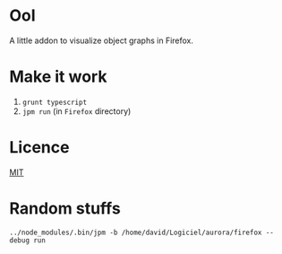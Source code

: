 # OoI

A little addon to visualize object graphs in Firefox.

# Make it work

1. `grunt typescript`
1. `jpm run` (in `Firefox` directory)

# Licence

[MIT](./licence)

# Random stuffs

`../node_modules/.bin/jpm -b /home/david/Logiciel/aurora/firefox --debug run`